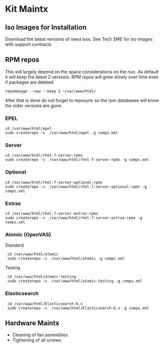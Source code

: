 # Kit Maintx

## Iso Images for Installation
Download the latest versions of need isos. See Tech SME for iso images with support contracts

## RPM repos
 This will largely depend on the space considerations on the nuc. As default it will keep the latest 2 versions. RPM repos will grow slowly over time even if packages are deleted.

 ```
 repomanage --new --keep 2 ~/var/www/html/
 ```
 After that is done do not forget to reposync so the rpm databases will know the older versions are gone.

### EPEL
 ```
 cd /var/www/html/epel
 sudo createrepo -v  /var/www/html/epel -g comps.xml
 ```
### Server
 ```
 cd /var/www/html/rhel-7-server-rpms
 sudo createrepo -v  /var/www/html/rhel-7-server-rpms -g comps.xml
 ```
### Optional
 ```
 cd /var/www/html/rhel-7-server-optional-rpms
 sudo createrepo -v  /var/www/html/rhel-7-server-optional-rpms -g comps.xml
 ```
### Extras
 ```
 cd /var/www/html/rhel-7-server-extras-rpms
 sudo createrepo -v  /var/www/html/rhel-7-server-extras-rpms -g comps.xml
 ```
### Atomic (OpenVAS)
Standard
```
 cd /var/www/html/atomic
 sudo createrepo -v  /var/www/html/atomic -g comps.xml
```
Testing
```
 cd /var/www/html/atomic-testing
 sudo createrepo -v  /var/www/html/atomic-testing -g comps.xml
```
### Elasticsearch
```
 cd /var/www/html/Elasticsearch-6.x
 sudo createrepo -v  /var/www/html/Elasticsearch-6.x -g comps.xml
```

## Hardware Maintx
- Cleaning of fan assemblies
- Tightening of all screws
